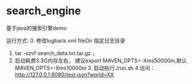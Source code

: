 # search_engine
基于java的搜索引擎demo

运行方式:
0. 修改logback.xml fileDir 指定日志目录
1. tar -xzvf search_data.txt.tar.gz ，
2. 启动耗费3.3G内存左右， 建议export MAVEN_OPTS=-Xms50000m,默认MAVEN_OPTS=-Xms10000m 
3. 启动执行./run.sh
4.访问：http://127.0.0.1:8080/test.json?world=XX

